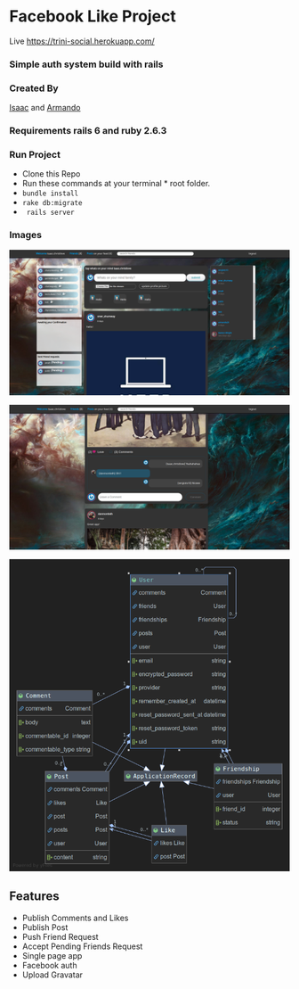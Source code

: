 # Facebook Like Project

Live https://trini-social.herokuapp.com/

### Simple auth system build with rails

### Created By 

[Isaac](https://github.com/ispirett)  and [Armando](https://github.com/SotoArmando)


### Requirements rails 6 and ruby 2.6.3
### Run Project
* Clone this Repo
* Run these commands at your terminal * root folder.
* ``` bundle install ```
* ``` rake db:migrate ```
* ``` rails server```

### Images

![image](docs/fb_like.png)

![image](docs/fb_like_2.png)

![image](docs/Like.png)




## Features 


- Publish Comments and Likes
- Publish Post
- Push Friend Request
- Accept Pending Friends Request
- Single page app
- Facebook auth 
- Upload Gravatar
